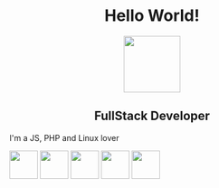 <div id="header" align="center">
  <h1>Hello World!</h1>
  <img src="https://media.giphy.com/media/M9gbBd9nbDrOTu1Mqx/giphy.gif" width="100"/>
</div>
<h2 style="text-align: center;">FullStack Developer</h2>
<p>I'm a JS, PHP and Linux lover</p>
<p>
  <img src="https://marcas-logos.net/wp-content/uploads/2020/11/MySQL-logo.png" alt="" style="width:50px; height: 50px;">
  <img src="https://logospng.org/wp-content/uploads/javascript.png" alt="" style="width:50px; height: 50px;">
  <img src="https://img2.gratispng.com/20180502/jpe/kisspng-php-logo-programmer-computer-software-it-sticker-5ae9eabf797e38.3907228515252794234977.jpg" alt="" style="width:50px; height: 50px;">
  <img src="https://getbootstrap.com/docs/5.0/assets/brand/bootstrap-logo.svg" alt="" style="width:50px; height: 50px;">
  <img src="https://logospng.org/download/jquery/jquery-256.png" alt="" style="width:50px; height: 50px;">
</p>




